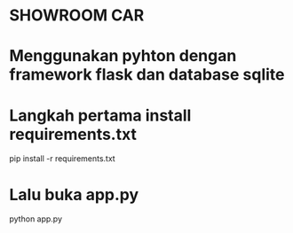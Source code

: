# SHOWROOM CAR

# Menggunakan pyhton dengan framework flask dan database sqlite

# Langkah pertama install requirements.txt
pip install -r requirements.txt

# Lalu buka app.py
python app.py

